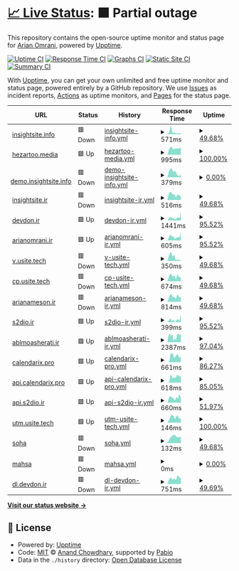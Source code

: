 # [📈 Live Status](https://demo.upptime.js.org): <!--live status--> **🟧 Partial outage**

This repository contains the open-source uptime monitor and status page for [Arian Omrani](https://devdon.ir), powered by [Upptime](https://github.com/upptime/upptime).

[![Uptime CI](https://github.com/arian24b/utm/workflows/Uptime%20CI/badge.svg)](https://github.com/arian24b/utm/actions?query=workflow%3A%22Uptime+CI%22)
[![Response Time CI](https://github.com/arian24b/utm/workflows/Response%20Time%20CI/badge.svg)](https://github.com/arian24b/utm/actions?query=workflow%3A%22Response+Time+CI%22)
[![Graphs CI](https://github.com/arian24b/utm/workflows/Graphs%20CI/badge.svg)](https://github.com/arian24b/utm/actions?query=workflow%3A%22Graphs+CI%22)
[![Static Site CI](https://github.com/arian24b/utm/workflows/Static%20Site%20CI/badge.svg)](https://github.com/arian24b/utm/actions?query=workflow%3A%22Static+Site+CI%22)
[![Summary CI](https://github.com/arian24b/utm/workflows/Summary%20CI/badge.svg)](https://github.com/arian24b/utm/actions?query=workflow%3A%22Summary+CI%22)

With [Upptime](https://upptime.js.org), you can get your own unlimited and free uptime monitor and status page, powered entirely by a GitHub repository. We use [Issues](https://github.com/arian24b/utm/issues) as incident reports, [Actions](https://github.com/arian24b/utm/actions) as uptime monitors, and [Pages](https://demo.upptime.js.org) for the status page.

<!--start: status pages-->
<!-- This summary is generated by Upptime (https://github.com/upptime/upptime) -->
<!-- Do not edit this manually, your changes will be overwritten -->
<!-- prettier-ignore -->
| URL | Status | History | Response Time | Uptime |
| --- | ------ | ------- | ------------- | ------ |
| <img alt="" src="https://icons.duckduckgo.com/ip3/insightsite.info.ico" height="13"> [insightsite.info](https://insightsite.info) | 🟥 Down | [insightsite-info.yml](https://github.com/arian24b/utm/commits/HEAD/history/insightsite-info.yml) | <details><summary><img alt="Response time graph" src="./graphs/insightsite-info/response-time-week.png" height="20"> 571ms</summary><br><a href="https://utm.usite.tech/history/insightsite-info"><img alt="Response time 616" src="https://img.shields.io/endpoint?url=https%3A%2F%2Fraw.githubusercontent.com%2Farian24b%2Futm%2FHEAD%2Fapi%2Finsightsite-info%2Fresponse-time.json"></a><br><a href="https://utm.usite.tech/history/insightsite-info"><img alt="24-hour response time 236" src="https://img.shields.io/endpoint?url=https%3A%2F%2Fraw.githubusercontent.com%2Farian24b%2Futm%2FHEAD%2Fapi%2Finsightsite-info%2Fresponse-time-day.json"></a><br><a href="https://utm.usite.tech/history/insightsite-info"><img alt="7-day response time 571" src="https://img.shields.io/endpoint?url=https%3A%2F%2Fraw.githubusercontent.com%2Farian24b%2Futm%2FHEAD%2Fapi%2Finsightsite-info%2Fresponse-time-week.json"></a><br><a href="https://utm.usite.tech/history/insightsite-info"><img alt="30-day response time 602" src="https://img.shields.io/endpoint?url=https%3A%2F%2Fraw.githubusercontent.com%2Farian24b%2Futm%2FHEAD%2Fapi%2Finsightsite-info%2Fresponse-time-month.json"></a><br><a href="https://utm.usite.tech/history/insightsite-info"><img alt="1-year response time 616" src="https://img.shields.io/endpoint?url=https%3A%2F%2Fraw.githubusercontent.com%2Farian24b%2Futm%2FHEAD%2Fapi%2Finsightsite-info%2Fresponse-time-year.json"></a></details> | <details><summary><a href="https://utm.usite.tech/history/insightsite-info">49.68%</a></summary><a href="https://utm.usite.tech/history/insightsite-info"><img alt="All-time uptime 97.79%" src="https://img.shields.io/endpoint?url=https%3A%2F%2Fraw.githubusercontent.com%2Farian24b%2Futm%2FHEAD%2Fapi%2Finsightsite-info%2Fuptime.json"></a><br><a href="https://utm.usite.tech/history/insightsite-info"><img alt="24-hour uptime 0.00%" src="https://img.shields.io/endpoint?url=https%3A%2F%2Fraw.githubusercontent.com%2Farian24b%2Futm%2FHEAD%2Fapi%2Finsightsite-info%2Fuptime-day.json"></a><br><a href="https://utm.usite.tech/history/insightsite-info"><img alt="7-day uptime 49.68%" src="https://img.shields.io/endpoint?url=https%3A%2F%2Fraw.githubusercontent.com%2Farian24b%2Futm%2FHEAD%2Fapi%2Finsightsite-info%2Fuptime-week.json"></a><br><a href="https://utm.usite.tech/history/insightsite-info"><img alt="30-day uptime 88.38%" src="https://img.shields.io/endpoint?url=https%3A%2F%2Fraw.githubusercontent.com%2Farian24b%2Futm%2FHEAD%2Fapi%2Finsightsite-info%2Fuptime-month.json"></a><br><a href="https://utm.usite.tech/history/insightsite-info"><img alt="1-year uptime 97.79%" src="https://img.shields.io/endpoint?url=https%3A%2F%2Fraw.githubusercontent.com%2Farian24b%2Futm%2FHEAD%2Fapi%2Finsightsite-info%2Fuptime-year.json"></a></details>
| <img alt="" src="https://icons.duckduckgo.com/ip3/hezartoo.media.ico" height="13"> [hezartoo.media](https://hezartoo.media) | 🟩 Up | [hezartoo-media.yml](https://github.com/arian24b/utm/commits/HEAD/history/hezartoo-media.yml) | <details><summary><img alt="Response time graph" src="./graphs/hezartoo-media/response-time-week.png" height="20"> 995ms</summary><br><a href="https://utm.usite.tech/history/hezartoo-media"><img alt="Response time 1553" src="https://img.shields.io/endpoint?url=https%3A%2F%2Fraw.githubusercontent.com%2Farian24b%2Futm%2FHEAD%2Fapi%2Fhezartoo-media%2Fresponse-time.json"></a><br><a href="https://utm.usite.tech/history/hezartoo-media"><img alt="24-hour response time 1091" src="https://img.shields.io/endpoint?url=https%3A%2F%2Fraw.githubusercontent.com%2Farian24b%2Futm%2FHEAD%2Fapi%2Fhezartoo-media%2Fresponse-time-day.json"></a><br><a href="https://utm.usite.tech/history/hezartoo-media"><img alt="7-day response time 995" src="https://img.shields.io/endpoint?url=https%3A%2F%2Fraw.githubusercontent.com%2Farian24b%2Futm%2FHEAD%2Fapi%2Fhezartoo-media%2Fresponse-time-week.json"></a><br><a href="https://utm.usite.tech/history/hezartoo-media"><img alt="30-day response time 1110" src="https://img.shields.io/endpoint?url=https%3A%2F%2Fraw.githubusercontent.com%2Farian24b%2Futm%2FHEAD%2Fapi%2Fhezartoo-media%2Fresponse-time-month.json"></a><br><a href="https://utm.usite.tech/history/hezartoo-media"><img alt="1-year response time 1553" src="https://img.shields.io/endpoint?url=https%3A%2F%2Fraw.githubusercontent.com%2Farian24b%2Futm%2FHEAD%2Fapi%2Fhezartoo-media%2Fresponse-time-year.json"></a></details> | <details><summary><a href="https://utm.usite.tech/history/hezartoo-media">100.00%</a></summary><a href="https://utm.usite.tech/history/hezartoo-media"><img alt="All-time uptime 99.59%" src="https://img.shields.io/endpoint?url=https%3A%2F%2Fraw.githubusercontent.com%2Farian24b%2Futm%2FHEAD%2Fapi%2Fhezartoo-media%2Fuptime.json"></a><br><a href="https://utm.usite.tech/history/hezartoo-media"><img alt="24-hour uptime 100.00%" src="https://img.shields.io/endpoint?url=https%3A%2F%2Fraw.githubusercontent.com%2Farian24b%2Futm%2FHEAD%2Fapi%2Fhezartoo-media%2Fuptime-day.json"></a><br><a href="https://utm.usite.tech/history/hezartoo-media"><img alt="7-day uptime 100.00%" src="https://img.shields.io/endpoint?url=https%3A%2F%2Fraw.githubusercontent.com%2Farian24b%2Futm%2FHEAD%2Fapi%2Fhezartoo-media%2Fuptime-week.json"></a><br><a href="https://utm.usite.tech/history/hezartoo-media"><img alt="30-day uptime 100.00%" src="https://img.shields.io/endpoint?url=https%3A%2F%2Fraw.githubusercontent.com%2Farian24b%2Futm%2FHEAD%2Fapi%2Fhezartoo-media%2Fuptime-month.json"></a><br><a href="https://utm.usite.tech/history/hezartoo-media"><img alt="1-year uptime 99.59%" src="https://img.shields.io/endpoint?url=https%3A%2F%2Fraw.githubusercontent.com%2Farian24b%2Futm%2FHEAD%2Fapi%2Fhezartoo-media%2Fuptime-year.json"></a></details>
| <img alt="" src="https://icons.duckduckgo.com/ip3/demo.insightsite.info.ico" height="13"> [demo.insightsite.info](https://demo.insightsite.info) | 🟥 Down | [demo-insightsite-info.yml](https://github.com/arian24b/utm/commits/HEAD/history/demo-insightsite-info.yml) | <details><summary><img alt="Response time graph" src="./graphs/demo-insightsite-info/response-time-week.png" height="20"> 379ms</summary><br><a href="https://utm.usite.tech/history/demo-insightsite-info"><img alt="Response time 660" src="https://img.shields.io/endpoint?url=https%3A%2F%2Fraw.githubusercontent.com%2Farian24b%2Futm%2FHEAD%2Fapi%2Fdemo-insightsite-info%2Fresponse-time.json"></a><br><a href="https://utm.usite.tech/history/demo-insightsite-info"><img alt="24-hour response time 235" src="https://img.shields.io/endpoint?url=https%3A%2F%2Fraw.githubusercontent.com%2Farian24b%2Futm%2FHEAD%2Fapi%2Fdemo-insightsite-info%2Fresponse-time-day.json"></a><br><a href="https://utm.usite.tech/history/demo-insightsite-info"><img alt="7-day response time 379" src="https://img.shields.io/endpoint?url=https%3A%2F%2Fraw.githubusercontent.com%2Farian24b%2Futm%2FHEAD%2Fapi%2Fdemo-insightsite-info%2Fresponse-time-week.json"></a><br><a href="https://utm.usite.tech/history/demo-insightsite-info"><img alt="30-day response time 535" src="https://img.shields.io/endpoint?url=https%3A%2F%2Fraw.githubusercontent.com%2Farian24b%2Futm%2FHEAD%2Fapi%2Fdemo-insightsite-info%2Fresponse-time-month.json"></a><br><a href="https://utm.usite.tech/history/demo-insightsite-info"><img alt="1-year response time 660" src="https://img.shields.io/endpoint?url=https%3A%2F%2Fraw.githubusercontent.com%2Farian24b%2Futm%2FHEAD%2Fapi%2Fdemo-insightsite-info%2Fresponse-time-year.json"></a></details> | <details><summary><a href="https://utm.usite.tech/history/demo-insightsite-info">0.00%</a></summary><a href="https://utm.usite.tech/history/demo-insightsite-info"><img alt="All-time uptime 35.35%" src="https://img.shields.io/endpoint?url=https%3A%2F%2Fraw.githubusercontent.com%2Farian24b%2Futm%2FHEAD%2Fapi%2Fdemo-insightsite-info%2Fuptime.json"></a><br><a href="https://utm.usite.tech/history/demo-insightsite-info"><img alt="24-hour uptime 0.00%" src="https://img.shields.io/endpoint?url=https%3A%2F%2Fraw.githubusercontent.com%2Farian24b%2Futm%2FHEAD%2Fapi%2Fdemo-insightsite-info%2Fuptime-day.json"></a><br><a href="https://utm.usite.tech/history/demo-insightsite-info"><img alt="7-day uptime 0.00%" src="https://img.shields.io/endpoint?url=https%3A%2F%2Fraw.githubusercontent.com%2Farian24b%2Futm%2FHEAD%2Fapi%2Fdemo-insightsite-info%2Fuptime-week.json"></a><br><a href="https://utm.usite.tech/history/demo-insightsite-info"><img alt="30-day uptime 0.00%" src="https://img.shields.io/endpoint?url=https%3A%2F%2Fraw.githubusercontent.com%2Farian24b%2Futm%2FHEAD%2Fapi%2Fdemo-insightsite-info%2Fuptime-month.json"></a><br><a href="https://utm.usite.tech/history/demo-insightsite-info"><img alt="1-year uptime 35.35%" src="https://img.shields.io/endpoint?url=https%3A%2F%2Fraw.githubusercontent.com%2Farian24b%2Futm%2FHEAD%2Fapi%2Fdemo-insightsite-info%2Fuptime-year.json"></a></details>
| <img alt="" src="https://icons.duckduckgo.com/ip3/insightsite.ir.ico" height="13"> [insightsite.ir](https://insightsite.ir) | 🟥 Down | [insightsite-ir.yml](https://github.com/arian24b/utm/commits/HEAD/history/insightsite-ir.yml) | <details><summary><img alt="Response time graph" src="./graphs/insightsite-ir/response-time-week.png" height="20"> 516ms</summary><br><a href="https://utm.usite.tech/history/insightsite-ir"><img alt="Response time 596" src="https://img.shields.io/endpoint?url=https%3A%2F%2Fraw.githubusercontent.com%2Farian24b%2Futm%2FHEAD%2Fapi%2Finsightsite-ir%2Fresponse-time.json"></a><br><a href="https://utm.usite.tech/history/insightsite-ir"><img alt="24-hour response time 284" src="https://img.shields.io/endpoint?url=https%3A%2F%2Fraw.githubusercontent.com%2Farian24b%2Futm%2FHEAD%2Fapi%2Finsightsite-ir%2Fresponse-time-day.json"></a><br><a href="https://utm.usite.tech/history/insightsite-ir"><img alt="7-day response time 516" src="https://img.shields.io/endpoint?url=https%3A%2F%2Fraw.githubusercontent.com%2Farian24b%2Futm%2FHEAD%2Fapi%2Finsightsite-ir%2Fresponse-time-week.json"></a><br><a href="https://utm.usite.tech/history/insightsite-ir"><img alt="30-day response time 575" src="https://img.shields.io/endpoint?url=https%3A%2F%2Fraw.githubusercontent.com%2Farian24b%2Futm%2FHEAD%2Fapi%2Finsightsite-ir%2Fresponse-time-month.json"></a><br><a href="https://utm.usite.tech/history/insightsite-ir"><img alt="1-year response time 596" src="https://img.shields.io/endpoint?url=https%3A%2F%2Fraw.githubusercontent.com%2Farian24b%2Futm%2FHEAD%2Fapi%2Finsightsite-ir%2Fresponse-time-year.json"></a></details> | <details><summary><a href="https://utm.usite.tech/history/insightsite-ir">49.68%</a></summary><a href="https://utm.usite.tech/history/insightsite-ir"><img alt="All-time uptime 63.75%" src="https://img.shields.io/endpoint?url=https%3A%2F%2Fraw.githubusercontent.com%2Farian24b%2Futm%2FHEAD%2Fapi%2Finsightsite-ir%2Fuptime.json"></a><br><a href="https://utm.usite.tech/history/insightsite-ir"><img alt="24-hour uptime 0.00%" src="https://img.shields.io/endpoint?url=https%3A%2F%2Fraw.githubusercontent.com%2Farian24b%2Futm%2FHEAD%2Fapi%2Finsightsite-ir%2Fuptime-day.json"></a><br><a href="https://utm.usite.tech/history/insightsite-ir"><img alt="7-day uptime 49.68%" src="https://img.shields.io/endpoint?url=https%3A%2F%2Fraw.githubusercontent.com%2Farian24b%2Futm%2FHEAD%2Fapi%2Finsightsite-ir%2Fuptime-week.json"></a><br><a href="https://utm.usite.tech/history/insightsite-ir"><img alt="30-day uptime 88.38%" src="https://img.shields.io/endpoint?url=https%3A%2F%2Fraw.githubusercontent.com%2Farian24b%2Futm%2FHEAD%2Fapi%2Finsightsite-ir%2Fuptime-month.json"></a><br><a href="https://utm.usite.tech/history/insightsite-ir"><img alt="1-year uptime 63.75%" src="https://img.shields.io/endpoint?url=https%3A%2F%2Fraw.githubusercontent.com%2Farian24b%2Futm%2FHEAD%2Fapi%2Finsightsite-ir%2Fuptime-year.json"></a></details>
| <img alt="" src="https://icons.duckduckgo.com/ip3/devdon.ir.ico" height="13"> [devdon.ir](https://devdon.ir) | 🟩 Up | [devdon-ir.yml](https://github.com/arian24b/utm/commits/HEAD/history/devdon-ir.yml) | <details><summary><img alt="Response time graph" src="./graphs/devdon-ir/response-time-week.png" height="20"> 1441ms</summary><br><a href="https://utm.usite.tech/history/devdon-ir"><img alt="Response time 714" src="https://img.shields.io/endpoint?url=https%3A%2F%2Fraw.githubusercontent.com%2Farian24b%2Futm%2FHEAD%2Fapi%2Fdevdon-ir%2Fresponse-time.json"></a><br><a href="https://utm.usite.tech/history/devdon-ir"><img alt="24-hour response time 4158" src="https://img.shields.io/endpoint?url=https%3A%2F%2Fraw.githubusercontent.com%2Farian24b%2Futm%2FHEAD%2Fapi%2Fdevdon-ir%2Fresponse-time-day.json"></a><br><a href="https://utm.usite.tech/history/devdon-ir"><img alt="7-day response time 1441" src="https://img.shields.io/endpoint?url=https%3A%2F%2Fraw.githubusercontent.com%2Farian24b%2Futm%2FHEAD%2Fapi%2Fdevdon-ir%2Fresponse-time-week.json"></a><br><a href="https://utm.usite.tech/history/devdon-ir"><img alt="30-day response time 1277" src="https://img.shields.io/endpoint?url=https%3A%2F%2Fraw.githubusercontent.com%2Farian24b%2Futm%2FHEAD%2Fapi%2Fdevdon-ir%2Fresponse-time-month.json"></a><br><a href="https://utm.usite.tech/history/devdon-ir"><img alt="1-year response time 798" src="https://img.shields.io/endpoint?url=https%3A%2F%2Fraw.githubusercontent.com%2Farian24b%2Futm%2FHEAD%2Fapi%2Fdevdon-ir%2Fresponse-time-year.json"></a></details> | <details><summary><a href="https://utm.usite.tech/history/devdon-ir">95.52%</a></summary><a href="https://utm.usite.tech/history/devdon-ir"><img alt="All-time uptime 57.13%" src="https://img.shields.io/endpoint?url=https%3A%2F%2Fraw.githubusercontent.com%2Farian24b%2Futm%2FHEAD%2Fapi%2Fdevdon-ir%2Fuptime.json"></a><br><a href="https://utm.usite.tech/history/devdon-ir"><img alt="24-hour uptime 100.00%" src="https://img.shields.io/endpoint?url=https%3A%2F%2Fraw.githubusercontent.com%2Farian24b%2Futm%2FHEAD%2Fapi%2Fdevdon-ir%2Fuptime-day.json"></a><br><a href="https://utm.usite.tech/history/devdon-ir"><img alt="7-day uptime 95.52%" src="https://img.shields.io/endpoint?url=https%3A%2F%2Fraw.githubusercontent.com%2Farian24b%2Futm%2FHEAD%2Fapi%2Fdevdon-ir%2Fuptime-week.json"></a><br><a href="https://utm.usite.tech/history/devdon-ir"><img alt="30-day uptime 98.93%" src="https://img.shields.io/endpoint?url=https%3A%2F%2Fraw.githubusercontent.com%2Farian24b%2Futm%2FHEAD%2Fapi%2Fdevdon-ir%2Fuptime-month.json"></a><br><a href="https://utm.usite.tech/history/devdon-ir"><img alt="1-year uptime 72.68%" src="https://img.shields.io/endpoint?url=https%3A%2F%2Fraw.githubusercontent.com%2Farian24b%2Futm%2FHEAD%2Fapi%2Fdevdon-ir%2Fuptime-year.json"></a></details>
| <img alt="" src="https://icons.duckduckgo.com/ip3/arianomrani.ir.ico" height="13"> [arianomrani.ir](https://arianomrani.ir) | 🟩 Up | [arianomrani-ir.yml](https://github.com/arian24b/utm/commits/HEAD/history/arianomrani-ir.yml) | <details><summary><img alt="Response time graph" src="./graphs/arianomrani-ir/response-time-week.png" height="20"> 605ms</summary><br><a href="https://utm.usite.tech/history/arianomrani-ir"><img alt="Response time 553" src="https://img.shields.io/endpoint?url=https%3A%2F%2Fraw.githubusercontent.com%2Farian24b%2Futm%2FHEAD%2Fapi%2Farianomrani-ir%2Fresponse-time.json"></a><br><a href="https://utm.usite.tech/history/arianomrani-ir"><img alt="24-hour response time 1298" src="https://img.shields.io/endpoint?url=https%3A%2F%2Fraw.githubusercontent.com%2Farian24b%2Futm%2FHEAD%2Fapi%2Farianomrani-ir%2Fresponse-time-day.json"></a><br><a href="https://utm.usite.tech/history/arianomrani-ir"><img alt="7-day response time 605" src="https://img.shields.io/endpoint?url=https%3A%2F%2Fraw.githubusercontent.com%2Farian24b%2Futm%2FHEAD%2Fapi%2Farianomrani-ir%2Fresponse-time-week.json"></a><br><a href="https://utm.usite.tech/history/arianomrani-ir"><img alt="30-day response time 629" src="https://img.shields.io/endpoint?url=https%3A%2F%2Fraw.githubusercontent.com%2Farian24b%2Futm%2FHEAD%2Fapi%2Farianomrani-ir%2Fresponse-time-month.json"></a><br><a href="https://utm.usite.tech/history/arianomrani-ir"><img alt="1-year response time 594" src="https://img.shields.io/endpoint?url=https%3A%2F%2Fraw.githubusercontent.com%2Farian24b%2Futm%2FHEAD%2Fapi%2Farianomrani-ir%2Fresponse-time-year.json"></a></details> | <details><summary><a href="https://utm.usite.tech/history/arianomrani-ir">95.52%</a></summary><a href="https://utm.usite.tech/history/arianomrani-ir"><img alt="All-time uptime 38.76%" src="https://img.shields.io/endpoint?url=https%3A%2F%2Fraw.githubusercontent.com%2Farian24b%2Futm%2FHEAD%2Fapi%2Farianomrani-ir%2Fuptime.json"></a><br><a href="https://utm.usite.tech/history/arianomrani-ir"><img alt="24-hour uptime 100.00%" src="https://img.shields.io/endpoint?url=https%3A%2F%2Fraw.githubusercontent.com%2Farian24b%2Futm%2FHEAD%2Fapi%2Farianomrani-ir%2Fuptime-day.json"></a><br><a href="https://utm.usite.tech/history/arianomrani-ir"><img alt="7-day uptime 95.52%" src="https://img.shields.io/endpoint?url=https%3A%2F%2Fraw.githubusercontent.com%2Farian24b%2Futm%2FHEAD%2Fapi%2Farianomrani-ir%2Fuptime-week.json"></a><br><a href="https://utm.usite.tech/history/arianomrani-ir"><img alt="30-day uptime 98.93%" src="https://img.shields.io/endpoint?url=https%3A%2F%2Fraw.githubusercontent.com%2Farian24b%2Futm%2FHEAD%2Fapi%2Farianomrani-ir%2Fuptime-month.json"></a><br><a href="https://utm.usite.tech/history/arianomrani-ir"><img alt="1-year uptime 49.31%" src="https://img.shields.io/endpoint?url=https%3A%2F%2Fraw.githubusercontent.com%2Farian24b%2Futm%2FHEAD%2Fapi%2Farianomrani-ir%2Fuptime-year.json"></a></details>
| <img alt="" src="https://icons.duckduckgo.com/ip3/v.usite.tech.ico" height="13"> [v.usite.tech](https://v.usite.tech) | 🟥 Down | [v-usite-tech.yml](https://github.com/arian24b/utm/commits/HEAD/history/v-usite-tech.yml) | <details><summary><img alt="Response time graph" src="./graphs/v-usite-tech/response-time-week.png" height="20"> 350ms</summary><br><a href="https://utm.usite.tech/history/v-usite-tech"><img alt="Response time 707" src="https://img.shields.io/endpoint?url=https%3A%2F%2Fraw.githubusercontent.com%2Farian24b%2Futm%2FHEAD%2Fapi%2Fv-usite-tech%2Fresponse-time.json"></a><br><a href="https://utm.usite.tech/history/v-usite-tech"><img alt="24-hour response time 74" src="https://img.shields.io/endpoint?url=https%3A%2F%2Fraw.githubusercontent.com%2Farian24b%2Futm%2FHEAD%2Fapi%2Fv-usite-tech%2Fresponse-time-day.json"></a><br><a href="https://utm.usite.tech/history/v-usite-tech"><img alt="7-day response time 350" src="https://img.shields.io/endpoint?url=https%3A%2F%2Fraw.githubusercontent.com%2Farian24b%2Futm%2FHEAD%2Fapi%2Fv-usite-tech%2Fresponse-time-week.json"></a><br><a href="https://utm.usite.tech/history/v-usite-tech"><img alt="30-day response time 597" src="https://img.shields.io/endpoint?url=https%3A%2F%2Fraw.githubusercontent.com%2Farian24b%2Futm%2FHEAD%2Fapi%2Fv-usite-tech%2Fresponse-time-month.json"></a><br><a href="https://utm.usite.tech/history/v-usite-tech"><img alt="1-year response time 707" src="https://img.shields.io/endpoint?url=https%3A%2F%2Fraw.githubusercontent.com%2Farian24b%2Futm%2FHEAD%2Fapi%2Fv-usite-tech%2Fresponse-time-year.json"></a></details> | <details><summary><a href="https://utm.usite.tech/history/v-usite-tech">49.68%</a></summary><a href="https://utm.usite.tech/history/v-usite-tech"><img alt="All-time uptime 98.21%" src="https://img.shields.io/endpoint?url=https%3A%2F%2Fraw.githubusercontent.com%2Farian24b%2Futm%2FHEAD%2Fapi%2Fv-usite-tech%2Fuptime.json"></a><br><a href="https://utm.usite.tech/history/v-usite-tech"><img alt="24-hour uptime 0.00%" src="https://img.shields.io/endpoint?url=https%3A%2F%2Fraw.githubusercontent.com%2Farian24b%2Futm%2FHEAD%2Fapi%2Fv-usite-tech%2Fuptime-day.json"></a><br><a href="https://utm.usite.tech/history/v-usite-tech"><img alt="7-day uptime 49.68%" src="https://img.shields.io/endpoint?url=https%3A%2F%2Fraw.githubusercontent.com%2Farian24b%2Futm%2FHEAD%2Fapi%2Fv-usite-tech%2Fuptime-week.json"></a><br><a href="https://utm.usite.tech/history/v-usite-tech"><img alt="30-day uptime 88.42%" src="https://img.shields.io/endpoint?url=https%3A%2F%2Fraw.githubusercontent.com%2Farian24b%2Futm%2FHEAD%2Fapi%2Fv-usite-tech%2Fuptime-month.json"></a><br><a href="https://utm.usite.tech/history/v-usite-tech"><img alt="1-year uptime 98.21%" src="https://img.shields.io/endpoint?url=https%3A%2F%2Fraw.githubusercontent.com%2Farian24b%2Futm%2FHEAD%2Fapi%2Fv-usite-tech%2Fuptime-year.json"></a></details>
| <img alt="" src="https://icons.duckduckgo.com/ip3/cp.usite.tech.ico" height="13"> [cp.usite.tech](https://cp.usite.tech) | 🟥 Down | [cp-usite-tech.yml](https://github.com/arian24b/utm/commits/HEAD/history/cp-usite-tech.yml) | <details><summary><img alt="Response time graph" src="./graphs/cp-usite-tech/response-time-week.png" height="20"> 674ms</summary><br><a href="https://utm.usite.tech/history/cp-usite-tech"><img alt="Response time 837" src="https://img.shields.io/endpoint?url=https%3A%2F%2Fraw.githubusercontent.com%2Farian24b%2Futm%2FHEAD%2Fapi%2Fcp-usite-tech%2Fresponse-time.json"></a><br><a href="https://utm.usite.tech/history/cp-usite-tech"><img alt="24-hour response time 528" src="https://img.shields.io/endpoint?url=https%3A%2F%2Fraw.githubusercontent.com%2Farian24b%2Futm%2FHEAD%2Fapi%2Fcp-usite-tech%2Fresponse-time-day.json"></a><br><a href="https://utm.usite.tech/history/cp-usite-tech"><img alt="7-day response time 674" src="https://img.shields.io/endpoint?url=https%3A%2F%2Fraw.githubusercontent.com%2Farian24b%2Futm%2FHEAD%2Fapi%2Fcp-usite-tech%2Fresponse-time-week.json"></a><br><a href="https://utm.usite.tech/history/cp-usite-tech"><img alt="30-day response time 838" src="https://img.shields.io/endpoint?url=https%3A%2F%2Fraw.githubusercontent.com%2Farian24b%2Futm%2FHEAD%2Fapi%2Fcp-usite-tech%2Fresponse-time-month.json"></a><br><a href="https://utm.usite.tech/history/cp-usite-tech"><img alt="1-year response time 837" src="https://img.shields.io/endpoint?url=https%3A%2F%2Fraw.githubusercontent.com%2Farian24b%2Futm%2FHEAD%2Fapi%2Fcp-usite-tech%2Fresponse-time-year.json"></a></details> | <details><summary><a href="https://utm.usite.tech/history/cp-usite-tech">49.68%</a></summary><a href="https://utm.usite.tech/history/cp-usite-tech"><img alt="All-time uptime 98.53%" src="https://img.shields.io/endpoint?url=https%3A%2F%2Fraw.githubusercontent.com%2Farian24b%2Futm%2FHEAD%2Fapi%2Fcp-usite-tech%2Fuptime.json"></a><br><a href="https://utm.usite.tech/history/cp-usite-tech"><img alt="24-hour uptime 0.00%" src="https://img.shields.io/endpoint?url=https%3A%2F%2Fraw.githubusercontent.com%2Farian24b%2Futm%2FHEAD%2Fapi%2Fcp-usite-tech%2Fuptime-day.json"></a><br><a href="https://utm.usite.tech/history/cp-usite-tech"><img alt="7-day uptime 49.68%" src="https://img.shields.io/endpoint?url=https%3A%2F%2Fraw.githubusercontent.com%2Farian24b%2Futm%2FHEAD%2Fapi%2Fcp-usite-tech%2Fuptime-week.json"></a><br><a href="https://utm.usite.tech/history/cp-usite-tech"><img alt="30-day uptime 88.39%" src="https://img.shields.io/endpoint?url=https%3A%2F%2Fraw.githubusercontent.com%2Farian24b%2Futm%2FHEAD%2Fapi%2Fcp-usite-tech%2Fuptime-month.json"></a><br><a href="https://utm.usite.tech/history/cp-usite-tech"><img alt="1-year uptime 98.53%" src="https://img.shields.io/endpoint?url=https%3A%2F%2Fraw.githubusercontent.com%2Farian24b%2Futm%2FHEAD%2Fapi%2Fcp-usite-tech%2Fuptime-year.json"></a></details>
| <img alt="" src="https://icons.duckduckgo.com/ip3/arianameson.ir.ico" height="13"> [arianameson.ir](https://arianameson.ir) | 🟥 Down | [arianameson-ir.yml](https://github.com/arian24b/utm/commits/HEAD/history/arianameson-ir.yml) | <details><summary><img alt="Response time graph" src="./graphs/arianameson-ir/response-time-week.png" height="20"> 814ms</summary><br><a href="https://utm.usite.tech/history/arianameson-ir"><img alt="Response time 985" src="https://img.shields.io/endpoint?url=https%3A%2F%2Fraw.githubusercontent.com%2Farian24b%2Futm%2FHEAD%2Fapi%2Farianameson-ir%2Fresponse-time.json"></a><br><a href="https://utm.usite.tech/history/arianameson-ir"><img alt="24-hour response time 723" src="https://img.shields.io/endpoint?url=https%3A%2F%2Fraw.githubusercontent.com%2Farian24b%2Futm%2FHEAD%2Fapi%2Farianameson-ir%2Fresponse-time-day.json"></a><br><a href="https://utm.usite.tech/history/arianameson-ir"><img alt="7-day response time 814" src="https://img.shields.io/endpoint?url=https%3A%2F%2Fraw.githubusercontent.com%2Farian24b%2Futm%2FHEAD%2Fapi%2Farianameson-ir%2Fresponse-time-week.json"></a><br><a href="https://utm.usite.tech/history/arianameson-ir"><img alt="30-day response time 909" src="https://img.shields.io/endpoint?url=https%3A%2F%2Fraw.githubusercontent.com%2Farian24b%2Futm%2FHEAD%2Fapi%2Farianameson-ir%2Fresponse-time-month.json"></a><br><a href="https://utm.usite.tech/history/arianameson-ir"><img alt="1-year response time 1034" src="https://img.shields.io/endpoint?url=https%3A%2F%2Fraw.githubusercontent.com%2Farian24b%2Futm%2FHEAD%2Fapi%2Farianameson-ir%2Fresponse-time-year.json"></a></details> | <details><summary><a href="https://utm.usite.tech/history/arianameson-ir">49.68%</a></summary><a href="https://utm.usite.tech/history/arianameson-ir"><img alt="All-time uptime 65.38%" src="https://img.shields.io/endpoint?url=https%3A%2F%2Fraw.githubusercontent.com%2Farian24b%2Futm%2FHEAD%2Fapi%2Farianameson-ir%2Fuptime.json"></a><br><a href="https://utm.usite.tech/history/arianameson-ir"><img alt="24-hour uptime 0.00%" src="https://img.shields.io/endpoint?url=https%3A%2F%2Fraw.githubusercontent.com%2Farian24b%2Futm%2FHEAD%2Fapi%2Farianameson-ir%2Fuptime-day.json"></a><br><a href="https://utm.usite.tech/history/arianameson-ir"><img alt="7-day uptime 49.68%" src="https://img.shields.io/endpoint?url=https%3A%2F%2Fraw.githubusercontent.com%2Farian24b%2Futm%2FHEAD%2Fapi%2Farianameson-ir%2Fuptime-week.json"></a><br><a href="https://utm.usite.tech/history/arianameson-ir"><img alt="30-day uptime 88.42%" src="https://img.shields.io/endpoint?url=https%3A%2F%2Fraw.githubusercontent.com%2Farian24b%2Futm%2FHEAD%2Fapi%2Farianameson-ir%2Fuptime-month.json"></a><br><a href="https://utm.usite.tech/history/arianameson-ir"><img alt="1-year uptime 76.58%" src="https://img.shields.io/endpoint?url=https%3A%2F%2Fraw.githubusercontent.com%2Farian24b%2Futm%2FHEAD%2Fapi%2Farianameson-ir%2Fuptime-year.json"></a></details>
| <img alt="" src="https://icons.duckduckgo.com/ip3/s2dio.ir.ico" height="13"> [s2dio.ir](https://s2dio.ir) | 🟩 Up | [s2dio-ir.yml](https://github.com/arian24b/utm/commits/HEAD/history/s2dio-ir.yml) | <details><summary><img alt="Response time graph" src="./graphs/s2dio-ir/response-time-week.png" height="20"> 399ms</summary><br><a href="https://utm.usite.tech/history/s2dio-ir"><img alt="Response time 375" src="https://img.shields.io/endpoint?url=https%3A%2F%2Fraw.githubusercontent.com%2Farian24b%2Futm%2FHEAD%2Fapi%2Fs2dio-ir%2Fresponse-time.json"></a><br><a href="https://utm.usite.tech/history/s2dio-ir"><img alt="24-hour response time 1253" src="https://img.shields.io/endpoint?url=https%3A%2F%2Fraw.githubusercontent.com%2Farian24b%2Futm%2FHEAD%2Fapi%2Fs2dio-ir%2Fresponse-time-day.json"></a><br><a href="https://utm.usite.tech/history/s2dio-ir"><img alt="7-day response time 399" src="https://img.shields.io/endpoint?url=https%3A%2F%2Fraw.githubusercontent.com%2Farian24b%2Futm%2FHEAD%2Fapi%2Fs2dio-ir%2Fresponse-time-week.json"></a><br><a href="https://utm.usite.tech/history/s2dio-ir"><img alt="30-day response time 321" src="https://img.shields.io/endpoint?url=https%3A%2F%2Fraw.githubusercontent.com%2Farian24b%2Futm%2FHEAD%2Fapi%2Fs2dio-ir%2Fresponse-time-month.json"></a><br><a href="https://utm.usite.tech/history/s2dio-ir"><img alt="1-year response time 375" src="https://img.shields.io/endpoint?url=https%3A%2F%2Fraw.githubusercontent.com%2Farian24b%2Futm%2FHEAD%2Fapi%2Fs2dio-ir%2Fresponse-time-year.json"></a></details> | <details><summary><a href="https://utm.usite.tech/history/s2dio-ir">95.52%</a></summary><a href="https://utm.usite.tech/history/s2dio-ir"><img alt="All-time uptime 99.33%" src="https://img.shields.io/endpoint?url=https%3A%2F%2Fraw.githubusercontent.com%2Farian24b%2Futm%2FHEAD%2Fapi%2Fs2dio-ir%2Fuptime.json"></a><br><a href="https://utm.usite.tech/history/s2dio-ir"><img alt="24-hour uptime 100.00%" src="https://img.shields.io/endpoint?url=https%3A%2F%2Fraw.githubusercontent.com%2Farian24b%2Futm%2FHEAD%2Fapi%2Fs2dio-ir%2Fuptime-day.json"></a><br><a href="https://utm.usite.tech/history/s2dio-ir"><img alt="7-day uptime 95.52%" src="https://img.shields.io/endpoint?url=https%3A%2F%2Fraw.githubusercontent.com%2Farian24b%2Futm%2FHEAD%2Fapi%2Fs2dio-ir%2Fuptime-week.json"></a><br><a href="https://utm.usite.tech/history/s2dio-ir"><img alt="30-day uptime 98.93%" src="https://img.shields.io/endpoint?url=https%3A%2F%2Fraw.githubusercontent.com%2Farian24b%2Futm%2FHEAD%2Fapi%2Fs2dio-ir%2Fuptime-month.json"></a><br><a href="https://utm.usite.tech/history/s2dio-ir"><img alt="1-year uptime 99.33%" src="https://img.shields.io/endpoint?url=https%3A%2F%2Fraw.githubusercontent.com%2Farian24b%2Futm%2FHEAD%2Fapi%2Fs2dio-ir%2Fuptime-year.json"></a></details>
| <img alt="" src="https://icons.duckduckgo.com/ip3/ablmoasherati.ir.ico" height="13"> [ablmoasherati.ir](https://ablmoasherati.ir) | 🟩 Up | [ablmoasherati-ir.yml](https://github.com/arian24b/utm/commits/HEAD/history/ablmoasherati-ir.yml) | <details><summary><img alt="Response time graph" src="./graphs/ablmoasherati-ir/response-time-week.png" height="20"> 2387ms</summary><br><a href="https://utm.usite.tech/history/ablmoasherati-ir"><img alt="Response time 2898" src="https://img.shields.io/endpoint?url=https%3A%2F%2Fraw.githubusercontent.com%2Farian24b%2Futm%2FHEAD%2Fapi%2Fablmoasherati-ir%2Fresponse-time.json"></a><br><a href="https://utm.usite.tech/history/ablmoasherati-ir"><img alt="24-hour response time 3305" src="https://img.shields.io/endpoint?url=https%3A%2F%2Fraw.githubusercontent.com%2Farian24b%2Futm%2FHEAD%2Fapi%2Fablmoasherati-ir%2Fresponse-time-day.json"></a><br><a href="https://utm.usite.tech/history/ablmoasherati-ir"><img alt="7-day response time 2387" src="https://img.shields.io/endpoint?url=https%3A%2F%2Fraw.githubusercontent.com%2Farian24b%2Futm%2FHEAD%2Fapi%2Fablmoasherati-ir%2Fresponse-time-week.json"></a><br><a href="https://utm.usite.tech/history/ablmoasherati-ir"><img alt="30-day response time 2758" src="https://img.shields.io/endpoint?url=https%3A%2F%2Fraw.githubusercontent.com%2Farian24b%2Futm%2FHEAD%2Fapi%2Fablmoasherati-ir%2Fresponse-time-month.json"></a><br><a href="https://utm.usite.tech/history/ablmoasherati-ir"><img alt="1-year response time 2898" src="https://img.shields.io/endpoint?url=https%3A%2F%2Fraw.githubusercontent.com%2Farian24b%2Futm%2FHEAD%2Fapi%2Fablmoasherati-ir%2Fresponse-time-year.json"></a></details> | <details><summary><a href="https://utm.usite.tech/history/ablmoasherati-ir">97.04%</a></summary><a href="https://utm.usite.tech/history/ablmoasherati-ir"><img alt="All-time uptime 99.10%" src="https://img.shields.io/endpoint?url=https%3A%2F%2Fraw.githubusercontent.com%2Farian24b%2Futm%2FHEAD%2Fapi%2Fablmoasherati-ir%2Fuptime.json"></a><br><a href="https://utm.usite.tech/history/ablmoasherati-ir"><img alt="24-hour uptime 100.00%" src="https://img.shields.io/endpoint?url=https%3A%2F%2Fraw.githubusercontent.com%2Farian24b%2Futm%2FHEAD%2Fapi%2Fablmoasherati-ir%2Fuptime-day.json"></a><br><a href="https://utm.usite.tech/history/ablmoasherati-ir"><img alt="7-day uptime 97.04%" src="https://img.shields.io/endpoint?url=https%3A%2F%2Fraw.githubusercontent.com%2Farian24b%2Futm%2FHEAD%2Fapi%2Fablmoasherati-ir%2Fuptime-week.json"></a><br><a href="https://utm.usite.tech/history/ablmoasherati-ir"><img alt="30-day uptime 99.32%" src="https://img.shields.io/endpoint?url=https%3A%2F%2Fraw.githubusercontent.com%2Farian24b%2Futm%2FHEAD%2Fapi%2Fablmoasherati-ir%2Fuptime-month.json"></a><br><a href="https://utm.usite.tech/history/ablmoasherati-ir"><img alt="1-year uptime 99.10%" src="https://img.shields.io/endpoint?url=https%3A%2F%2Fraw.githubusercontent.com%2Farian24b%2Futm%2FHEAD%2Fapi%2Fablmoasherati-ir%2Fuptime-year.json"></a></details>
| <img alt="" src="https://icons.duckduckgo.com/ip3/calendarix.pro.ico" height="13"> [calendarix.pro](https://calendarix.pro) | 🟩 Up | [calendarix-pro.yml](https://github.com/arian24b/utm/commits/HEAD/history/calendarix-pro.yml) | <details><summary><img alt="Response time graph" src="./graphs/calendarix-pro/response-time-week.png" height="20"> 661ms</summary><br><a href="https://utm.usite.tech/history/calendarix-pro"><img alt="Response time 566" src="https://img.shields.io/endpoint?url=https%3A%2F%2Fraw.githubusercontent.com%2Farian24b%2Futm%2FHEAD%2Fapi%2Fcalendarix-pro%2Fresponse-time.json"></a><br><a href="https://utm.usite.tech/history/calendarix-pro"><img alt="24-hour response time 551" src="https://img.shields.io/endpoint?url=https%3A%2F%2Fraw.githubusercontent.com%2Farian24b%2Futm%2FHEAD%2Fapi%2Fcalendarix-pro%2Fresponse-time-day.json"></a><br><a href="https://utm.usite.tech/history/calendarix-pro"><img alt="7-day response time 661" src="https://img.shields.io/endpoint?url=https%3A%2F%2Fraw.githubusercontent.com%2Farian24b%2Futm%2FHEAD%2Fapi%2Fcalendarix-pro%2Fresponse-time-week.json"></a><br><a href="https://utm.usite.tech/history/calendarix-pro"><img alt="30-day response time 637" src="https://img.shields.io/endpoint?url=https%3A%2F%2Fraw.githubusercontent.com%2Farian24b%2Futm%2FHEAD%2Fapi%2Fcalendarix-pro%2Fresponse-time-month.json"></a><br><a href="https://utm.usite.tech/history/calendarix-pro"><img alt="1-year response time 566" src="https://img.shields.io/endpoint?url=https%3A%2F%2Fraw.githubusercontent.com%2Farian24b%2Futm%2FHEAD%2Fapi%2Fcalendarix-pro%2Fresponse-time-year.json"></a></details> | <details><summary><a href="https://utm.usite.tech/history/calendarix-pro">86.27%</a></summary><a href="https://utm.usite.tech/history/calendarix-pro"><img alt="All-time uptime 85.76%" src="https://img.shields.io/endpoint?url=https%3A%2F%2Fraw.githubusercontent.com%2Farian24b%2Futm%2FHEAD%2Fapi%2Fcalendarix-pro%2Fuptime.json"></a><br><a href="https://utm.usite.tech/history/calendarix-pro"><img alt="24-hour uptime 100.00%" src="https://img.shields.io/endpoint?url=https%3A%2F%2Fraw.githubusercontent.com%2Farian24b%2Futm%2FHEAD%2Fapi%2Fcalendarix-pro%2Fuptime-day.json"></a><br><a href="https://utm.usite.tech/history/calendarix-pro"><img alt="7-day uptime 86.27%" src="https://img.shields.io/endpoint?url=https%3A%2F%2Fraw.githubusercontent.com%2Farian24b%2Futm%2FHEAD%2Fapi%2Fcalendarix-pro%2Fuptime-week.json"></a><br><a href="https://utm.usite.tech/history/calendarix-pro"><img alt="30-day uptime 95.16%" src="https://img.shields.io/endpoint?url=https%3A%2F%2Fraw.githubusercontent.com%2Farian24b%2Futm%2FHEAD%2Fapi%2Fcalendarix-pro%2Fuptime-month.json"></a><br><a href="https://utm.usite.tech/history/calendarix-pro"><img alt="1-year uptime 85.76%" src="https://img.shields.io/endpoint?url=https%3A%2F%2Fraw.githubusercontent.com%2Farian24b%2Futm%2FHEAD%2Fapi%2Fcalendarix-pro%2Fuptime-year.json"></a></details>
| <img alt="" src="https://icons.duckduckgo.com/ip3/api.calendarix.pro.ico" height="13"> [api.calendarix.pro](https://api.calendarix.pro) | 🟩 Up | [api-calendarix-pro.yml](https://github.com/arian24b/utm/commits/HEAD/history/api-calendarix-pro.yml) | <details><summary><img alt="Response time graph" src="./graphs/api-calendarix-pro/response-time-week.png" height="20"> 618ms</summary><br><a href="https://utm.usite.tech/history/api-calendarix-pro"><img alt="Response time 572" src="https://img.shields.io/endpoint?url=https%3A%2F%2Fraw.githubusercontent.com%2Farian24b%2Futm%2FHEAD%2Fapi%2Fapi-calendarix-pro%2Fresponse-time.json"></a><br><a href="https://utm.usite.tech/history/api-calendarix-pro"><img alt="24-hour response time 637" src="https://img.shields.io/endpoint?url=https%3A%2F%2Fraw.githubusercontent.com%2Farian24b%2Futm%2FHEAD%2Fapi%2Fapi-calendarix-pro%2Fresponse-time-day.json"></a><br><a href="https://utm.usite.tech/history/api-calendarix-pro"><img alt="7-day response time 618" src="https://img.shields.io/endpoint?url=https%3A%2F%2Fraw.githubusercontent.com%2Farian24b%2Futm%2FHEAD%2Fapi%2Fapi-calendarix-pro%2Fresponse-time-week.json"></a><br><a href="https://utm.usite.tech/history/api-calendarix-pro"><img alt="30-day response time 615" src="https://img.shields.io/endpoint?url=https%3A%2F%2Fraw.githubusercontent.com%2Farian24b%2Futm%2FHEAD%2Fapi%2Fapi-calendarix-pro%2Fresponse-time-month.json"></a><br><a href="https://utm.usite.tech/history/api-calendarix-pro"><img alt="1-year response time 572" src="https://img.shields.io/endpoint?url=https%3A%2F%2Fraw.githubusercontent.com%2Farian24b%2Futm%2FHEAD%2Fapi%2Fapi-calendarix-pro%2Fresponse-time-year.json"></a></details> | <details><summary><a href="https://utm.usite.tech/history/api-calendarix-pro">85.05%</a></summary><a href="https://utm.usite.tech/history/api-calendarix-pro"><img alt="All-time uptime 97.64%" src="https://img.shields.io/endpoint?url=https%3A%2F%2Fraw.githubusercontent.com%2Farian24b%2Futm%2FHEAD%2Fapi%2Fapi-calendarix-pro%2Fuptime.json"></a><br><a href="https://utm.usite.tech/history/api-calendarix-pro"><img alt="24-hour uptime 100.00%" src="https://img.shields.io/endpoint?url=https%3A%2F%2Fraw.githubusercontent.com%2Farian24b%2Futm%2FHEAD%2Fapi%2Fapi-calendarix-pro%2Fuptime-day.json"></a><br><a href="https://utm.usite.tech/history/api-calendarix-pro"><img alt="7-day uptime 85.05%" src="https://img.shields.io/endpoint?url=https%3A%2F%2Fraw.githubusercontent.com%2Farian24b%2Futm%2FHEAD%2Fapi%2Fapi-calendarix-pro%2Fuptime-week.json"></a><br><a href="https://utm.usite.tech/history/api-calendarix-pro"><img alt="30-day uptime 94.02%" src="https://img.shields.io/endpoint?url=https%3A%2F%2Fraw.githubusercontent.com%2Farian24b%2Futm%2FHEAD%2Fapi%2Fapi-calendarix-pro%2Fuptime-month.json"></a><br><a href="https://utm.usite.tech/history/api-calendarix-pro"><img alt="1-year uptime 97.64%" src="https://img.shields.io/endpoint?url=https%3A%2F%2Fraw.githubusercontent.com%2Farian24b%2Futm%2FHEAD%2Fapi%2Fapi-calendarix-pro%2Fuptime-year.json"></a></details>
| <img alt="" src="https://icons.duckduckgo.com/ip3/api.s2dio.ir.ico" height="13"> [api.s2dio.ir](https://api.s2dio.ir) | 🟩 Up | [api-s2dio-ir.yml](https://github.com/arian24b/utm/commits/HEAD/history/api-s2dio-ir.yml) | <details><summary><img alt="Response time graph" src="./graphs/api-s2dio-ir/response-time-week.png" height="20"> 660ms</summary><br><a href="https://utm.usite.tech/history/api-s2dio-ir"><img alt="Response time 745" src="https://img.shields.io/endpoint?url=https%3A%2F%2Fraw.githubusercontent.com%2Farian24b%2Futm%2FHEAD%2Fapi%2Fapi-s2dio-ir%2Fresponse-time.json"></a><br><a href="https://utm.usite.tech/history/api-s2dio-ir"><img alt="24-hour response time 672" src="https://img.shields.io/endpoint?url=https%3A%2F%2Fraw.githubusercontent.com%2Farian24b%2Futm%2FHEAD%2Fapi%2Fapi-s2dio-ir%2Fresponse-time-day.json"></a><br><a href="https://utm.usite.tech/history/api-s2dio-ir"><img alt="7-day response time 660" src="https://img.shields.io/endpoint?url=https%3A%2F%2Fraw.githubusercontent.com%2Farian24b%2Futm%2FHEAD%2Fapi%2Fapi-s2dio-ir%2Fresponse-time-week.json"></a><br><a href="https://utm.usite.tech/history/api-s2dio-ir"><img alt="30-day response time 767" src="https://img.shields.io/endpoint?url=https%3A%2F%2Fraw.githubusercontent.com%2Farian24b%2Futm%2FHEAD%2Fapi%2Fapi-s2dio-ir%2Fresponse-time-month.json"></a><br><a href="https://utm.usite.tech/history/api-s2dio-ir"><img alt="1-year response time 745" src="https://img.shields.io/endpoint?url=https%3A%2F%2Fraw.githubusercontent.com%2Farian24b%2Futm%2FHEAD%2Fapi%2Fapi-s2dio-ir%2Fresponse-time-year.json"></a></details> | <details><summary><a href="https://utm.usite.tech/history/api-s2dio-ir">51.97%</a></summary><a href="https://utm.usite.tech/history/api-s2dio-ir"><img alt="All-time uptime 95.11%" src="https://img.shields.io/endpoint?url=https%3A%2F%2Fraw.githubusercontent.com%2Farian24b%2Futm%2FHEAD%2Fapi%2Fapi-s2dio-ir%2Fuptime.json"></a><br><a href="https://utm.usite.tech/history/api-s2dio-ir"><img alt="24-hour uptime 2.28%" src="https://img.shields.io/endpoint?url=https%3A%2F%2Fraw.githubusercontent.com%2Farian24b%2Futm%2FHEAD%2Fapi%2Fapi-s2dio-ir%2Fuptime-day.json"></a><br><a href="https://utm.usite.tech/history/api-s2dio-ir"><img alt="7-day uptime 51.97%" src="https://img.shields.io/endpoint?url=https%3A%2F%2Fraw.githubusercontent.com%2Farian24b%2Futm%2FHEAD%2Fapi%2Fapi-s2dio-ir%2Fuptime-week.json"></a><br><a href="https://utm.usite.tech/history/api-s2dio-ir"><img alt="30-day uptime 88.19%" src="https://img.shields.io/endpoint?url=https%3A%2F%2Fraw.githubusercontent.com%2Farian24b%2Futm%2FHEAD%2Fapi%2Fapi-s2dio-ir%2Fuptime-month.json"></a><br><a href="https://utm.usite.tech/history/api-s2dio-ir"><img alt="1-year uptime 95.11%" src="https://img.shields.io/endpoint?url=https%3A%2F%2Fraw.githubusercontent.com%2Farian24b%2Futm%2FHEAD%2Fapi%2Fapi-s2dio-ir%2Fuptime-year.json"></a></details>
| <img alt="" src="https://icons.duckduckgo.com/ip3/utm.usite.tech.ico" height="13"> [utm.usite.tech](https://utm.usite.tech) | 🟩 Up | [utm-usite-tech.yml](https://github.com/arian24b/utm/commits/HEAD/history/utm-usite-tech.yml) | <details><summary><img alt="Response time graph" src="./graphs/utm-usite-tech/response-time-week.png" height="20"> 146ms</summary><br><a href="https://utm.usite.tech/history/utm-usite-tech"><img alt="Response time 158" src="https://img.shields.io/endpoint?url=https%3A%2F%2Fraw.githubusercontent.com%2Farian24b%2Futm%2FHEAD%2Fapi%2Futm-usite-tech%2Fresponse-time.json"></a><br><a href="https://utm.usite.tech/history/utm-usite-tech"><img alt="24-hour response time 98" src="https://img.shields.io/endpoint?url=https%3A%2F%2Fraw.githubusercontent.com%2Farian24b%2Futm%2FHEAD%2Fapi%2Futm-usite-tech%2Fresponse-time-day.json"></a><br><a href="https://utm.usite.tech/history/utm-usite-tech"><img alt="7-day response time 146" src="https://img.shields.io/endpoint?url=https%3A%2F%2Fraw.githubusercontent.com%2Farian24b%2Futm%2FHEAD%2Fapi%2Futm-usite-tech%2Fresponse-time-week.json"></a><br><a href="https://utm.usite.tech/history/utm-usite-tech"><img alt="30-day response time 149" src="https://img.shields.io/endpoint?url=https%3A%2F%2Fraw.githubusercontent.com%2Farian24b%2Futm%2FHEAD%2Fapi%2Futm-usite-tech%2Fresponse-time-month.json"></a><br><a href="https://utm.usite.tech/history/utm-usite-tech"><img alt="1-year response time 158" src="https://img.shields.io/endpoint?url=https%3A%2F%2Fraw.githubusercontent.com%2Farian24b%2Futm%2FHEAD%2Fapi%2Futm-usite-tech%2Fresponse-time-year.json"></a></details> | <details><summary><a href="https://utm.usite.tech/history/utm-usite-tech">100.00%</a></summary><a href="https://utm.usite.tech/history/utm-usite-tech"><img alt="All-time uptime 100.00%" src="https://img.shields.io/endpoint?url=https%3A%2F%2Fraw.githubusercontent.com%2Farian24b%2Futm%2FHEAD%2Fapi%2Futm-usite-tech%2Fuptime.json"></a><br><a href="https://utm.usite.tech/history/utm-usite-tech"><img alt="24-hour uptime 100.00%" src="https://img.shields.io/endpoint?url=https%3A%2F%2Fraw.githubusercontent.com%2Farian24b%2Futm%2FHEAD%2Fapi%2Futm-usite-tech%2Fuptime-day.json"></a><br><a href="https://utm.usite.tech/history/utm-usite-tech"><img alt="7-day uptime 100.00%" src="https://img.shields.io/endpoint?url=https%3A%2F%2Fraw.githubusercontent.com%2Farian24b%2Futm%2FHEAD%2Fapi%2Futm-usite-tech%2Fuptime-week.json"></a><br><a href="https://utm.usite.tech/history/utm-usite-tech"><img alt="30-day uptime 100.00%" src="https://img.shields.io/endpoint?url=https%3A%2F%2Fraw.githubusercontent.com%2Farian24b%2Futm%2FHEAD%2Fapi%2Futm-usite-tech%2Fuptime-month.json"></a><br><a href="https://utm.usite.tech/history/utm-usite-tech"><img alt="1-year uptime 100.00%" src="https://img.shields.io/endpoint?url=https%3A%2F%2Fraw.githubusercontent.com%2Farian24b%2Futm%2FHEAD%2Fapi%2Futm-usite-tech%2Fuptime-year.json"></a></details>
| <img alt="" src="https://icons.duckduckgo.com/ip3/null.ico" height="13"> [soha](soha.usite.tech) | 🟥 Down | [soha.yml](https://github.com/arian24b/utm/commits/HEAD/history/soha.yml) | <details><summary><img alt="Response time graph" src="./graphs/soha/response-time-week.png" height="20"> 132ms</summary><br><a href="https://utm.usite.tech/history/soha"><img alt="Response time 137" src="https://img.shields.io/endpoint?url=https%3A%2F%2Fraw.githubusercontent.com%2Farian24b%2Futm%2FHEAD%2Fapi%2Fsoha%2Fresponse-time.json"></a><br><a href="https://utm.usite.tech/history/soha"><img alt="24-hour response time 0" src="https://img.shields.io/endpoint?url=https%3A%2F%2Fraw.githubusercontent.com%2Farian24b%2Futm%2FHEAD%2Fapi%2Fsoha%2Fresponse-time-day.json"></a><br><a href="https://utm.usite.tech/history/soha"><img alt="7-day response time 132" src="https://img.shields.io/endpoint?url=https%3A%2F%2Fraw.githubusercontent.com%2Farian24b%2Futm%2FHEAD%2Fapi%2Fsoha%2Fresponse-time-week.json"></a><br><a href="https://utm.usite.tech/history/soha"><img alt="30-day response time 136" src="https://img.shields.io/endpoint?url=https%3A%2F%2Fraw.githubusercontent.com%2Farian24b%2Futm%2FHEAD%2Fapi%2Fsoha%2Fresponse-time-month.json"></a><br><a href="https://utm.usite.tech/history/soha"><img alt="1-year response time 137" src="https://img.shields.io/endpoint?url=https%3A%2F%2Fraw.githubusercontent.com%2Farian24b%2Futm%2FHEAD%2Fapi%2Fsoha%2Fresponse-time-year.json"></a></details> | <details><summary><a href="https://utm.usite.tech/history/soha">49.68%</a></summary><a href="https://utm.usite.tech/history/soha"><img alt="All-time uptime 99.19%" src="https://img.shields.io/endpoint?url=https%3A%2F%2Fraw.githubusercontent.com%2Farian24b%2Futm%2FHEAD%2Fapi%2Fsoha%2Fuptime.json"></a><br><a href="https://utm.usite.tech/history/soha"><img alt="24-hour uptime 0.00%" src="https://img.shields.io/endpoint?url=https%3A%2F%2Fraw.githubusercontent.com%2Farian24b%2Futm%2FHEAD%2Fapi%2Fsoha%2Fuptime-day.json"></a><br><a href="https://utm.usite.tech/history/soha"><img alt="7-day uptime 49.68%" src="https://img.shields.io/endpoint?url=https%3A%2F%2Fraw.githubusercontent.com%2Farian24b%2Futm%2FHEAD%2Fapi%2Fsoha%2Fuptime-week.json"></a><br><a href="https://utm.usite.tech/history/soha"><img alt="30-day uptime 88.42%" src="https://img.shields.io/endpoint?url=https%3A%2F%2Fraw.githubusercontent.com%2Farian24b%2Futm%2FHEAD%2Fapi%2Fsoha%2Fuptime-month.json"></a><br><a href="https://utm.usite.tech/history/soha"><img alt="1-year uptime 98.98%" src="https://img.shields.io/endpoint?url=https%3A%2F%2Fraw.githubusercontent.com%2Farian24b%2Futm%2FHEAD%2Fapi%2Fsoha%2Fuptime-year.json"></a></details>
| <img alt="" src="https://icons.duckduckgo.com/ip3/null.ico" height="13"> [mahsa](mahsa.usite.tech) | 🟥 Down | [mahsa.yml](https://github.com/arian24b/utm/commits/HEAD/history/mahsa.yml) | <details><summary><img alt="Response time graph" src="./graphs/mahsa/response-time-week.png" height="20"> 0ms</summary><br><a href="https://utm.usite.tech/history/mahsa"><img alt="Response time 231" src="https://img.shields.io/endpoint?url=https%3A%2F%2Fraw.githubusercontent.com%2Farian24b%2Futm%2FHEAD%2Fapi%2Fmahsa%2Fresponse-time.json"></a><br><a href="https://utm.usite.tech/history/mahsa"><img alt="24-hour response time 0" src="https://img.shields.io/endpoint?url=https%3A%2F%2Fraw.githubusercontent.com%2Farian24b%2Futm%2FHEAD%2Fapi%2Fmahsa%2Fresponse-time-day.json"></a><br><a href="https://utm.usite.tech/history/mahsa"><img alt="7-day response time 0" src="https://img.shields.io/endpoint?url=https%3A%2F%2Fraw.githubusercontent.com%2Farian24b%2Futm%2FHEAD%2Fapi%2Fmahsa%2Fresponse-time-week.json"></a><br><a href="https://utm.usite.tech/history/mahsa"><img alt="30-day response time 251" src="https://img.shields.io/endpoint?url=https%3A%2F%2Fraw.githubusercontent.com%2Farian24b%2Futm%2FHEAD%2Fapi%2Fmahsa%2Fresponse-time-month.json"></a><br><a href="https://utm.usite.tech/history/mahsa"><img alt="1-year response time 231" src="https://img.shields.io/endpoint?url=https%3A%2F%2Fraw.githubusercontent.com%2Farian24b%2Futm%2FHEAD%2Fapi%2Fmahsa%2Fresponse-time-year.json"></a></details> | <details><summary><a href="https://utm.usite.tech/history/mahsa">0.00%</a></summary><a href="https://utm.usite.tech/history/mahsa"><img alt="All-time uptime 84.00%" src="https://img.shields.io/endpoint?url=https%3A%2F%2Fraw.githubusercontent.com%2Farian24b%2Futm%2FHEAD%2Fapi%2Fmahsa%2Fuptime.json"></a><br><a href="https://utm.usite.tech/history/mahsa"><img alt="24-hour uptime 0.00%" src="https://img.shields.io/endpoint?url=https%3A%2F%2Fraw.githubusercontent.com%2Farian24b%2Futm%2FHEAD%2Fapi%2Fmahsa%2Fuptime-day.json"></a><br><a href="https://utm.usite.tech/history/mahsa"><img alt="7-day uptime 0.00%" src="https://img.shields.io/endpoint?url=https%3A%2F%2Fraw.githubusercontent.com%2Farian24b%2Futm%2FHEAD%2Fapi%2Fmahsa%2Fuptime-week.json"></a><br><a href="https://utm.usite.tech/history/mahsa"><img alt="30-day uptime 23.61%" src="https://img.shields.io/endpoint?url=https%3A%2F%2Fraw.githubusercontent.com%2Farian24b%2Futm%2FHEAD%2Fapi%2Fmahsa%2Fuptime-month.json"></a><br><a href="https://utm.usite.tech/history/mahsa"><img alt="1-year uptime 84.00%" src="https://img.shields.io/endpoint?url=https%3A%2F%2Fraw.githubusercontent.com%2Farian24b%2Futm%2FHEAD%2Fapi%2Fmahsa%2Fuptime-year.json"></a></details>
| <img alt="" src="https://icons.duckduckgo.com/ip3/dl.devdon.ir.ico" height="13"> [dl.devdon.ir](https://dl.devdon.ir) | 🟥 Down | [dl-devdon-ir.yml](https://github.com/arian24b/utm/commits/HEAD/history/dl-devdon-ir.yml) | <details><summary><img alt="Response time graph" src="./graphs/dl-devdon-ir/response-time-week.png" height="20"> 751ms</summary><br><a href="https://utm.usite.tech/history/dl-devdon-ir"><img alt="Response time 742" src="https://img.shields.io/endpoint?url=https%3A%2F%2Fraw.githubusercontent.com%2Farian24b%2Futm%2FHEAD%2Fapi%2Fdl-devdon-ir%2Fresponse-time.json"></a><br><a href="https://utm.usite.tech/history/dl-devdon-ir"><img alt="24-hour response time 726" src="https://img.shields.io/endpoint?url=https%3A%2F%2Fraw.githubusercontent.com%2Farian24b%2Futm%2FHEAD%2Fapi%2Fdl-devdon-ir%2Fresponse-time-day.json"></a><br><a href="https://utm.usite.tech/history/dl-devdon-ir"><img alt="7-day response time 751" src="https://img.shields.io/endpoint?url=https%3A%2F%2Fraw.githubusercontent.com%2Farian24b%2Futm%2FHEAD%2Fapi%2Fdl-devdon-ir%2Fresponse-time-week.json"></a><br><a href="https://utm.usite.tech/history/dl-devdon-ir"><img alt="30-day response time 734" src="https://img.shields.io/endpoint?url=https%3A%2F%2Fraw.githubusercontent.com%2Farian24b%2Futm%2FHEAD%2Fapi%2Fdl-devdon-ir%2Fresponse-time-month.json"></a><br><a href="https://utm.usite.tech/history/dl-devdon-ir"><img alt="1-year response time 742" src="https://img.shields.io/endpoint?url=https%3A%2F%2Fraw.githubusercontent.com%2Farian24b%2Futm%2FHEAD%2Fapi%2Fdl-devdon-ir%2Fresponse-time-year.json"></a></details> | <details><summary><a href="https://utm.usite.tech/history/dl-devdon-ir">49.69%</a></summary><a href="https://utm.usite.tech/history/dl-devdon-ir"><img alt="All-time uptime 97.58%" src="https://img.shields.io/endpoint?url=https%3A%2F%2Fraw.githubusercontent.com%2Farian24b%2Futm%2FHEAD%2Fapi%2Fdl-devdon-ir%2Fuptime.json"></a><br><a href="https://utm.usite.tech/history/dl-devdon-ir"><img alt="24-hour uptime 0.00%" src="https://img.shields.io/endpoint?url=https%3A%2F%2Fraw.githubusercontent.com%2Farian24b%2Futm%2FHEAD%2Fapi%2Fdl-devdon-ir%2Fuptime-day.json"></a><br><a href="https://utm.usite.tech/history/dl-devdon-ir"><img alt="7-day uptime 49.69%" src="https://img.shields.io/endpoint?url=https%3A%2F%2Fraw.githubusercontent.com%2Farian24b%2Futm%2FHEAD%2Fapi%2Fdl-devdon-ir%2Fuptime-week.json"></a><br><a href="https://utm.usite.tech/history/dl-devdon-ir"><img alt="30-day uptime 88.42%" src="https://img.shields.io/endpoint?url=https%3A%2F%2Fraw.githubusercontent.com%2Farian24b%2Futm%2FHEAD%2Fapi%2Fdl-devdon-ir%2Fuptime-month.json"></a><br><a href="https://utm.usite.tech/history/dl-devdon-ir"><img alt="1-year uptime 97.58%" src="https://img.shields.io/endpoint?url=https%3A%2F%2Fraw.githubusercontent.com%2Farian24b%2Futm%2FHEAD%2Fapi%2Fdl-devdon-ir%2Fuptime-year.json"></a></details>

<!--end: status pages-->

[**Visit our status website →**](https://demo.upptime.js.org)

## 📄 License

- Powered by: [Upptime](https://github.com/upptime/upptime)
- Code: [MIT](./LICENSE) © [Anand Chowdhary](https://anandchowdhary.com), supported by [Pabio](https://pabio.com)
- Data in the `./history` directory: [Open Database License](https://opendatacommons.org/licenses/odbl/1-0/)
